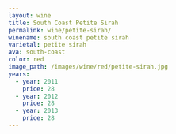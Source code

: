 ```yaml
---
layout: wine
title: South Coast Petite Sirah
permalink: wine/petite-sirah/
winename: south coast petite sirah
varietal: petite sirah
ava: south-coast
color: red
image_path: /images/wine/red/petite-sirah.jpg
years:
  - year: 2011
    price: 28
  - year: 2012
    price: 28
  - year: 2013
    price: 28
---
```



